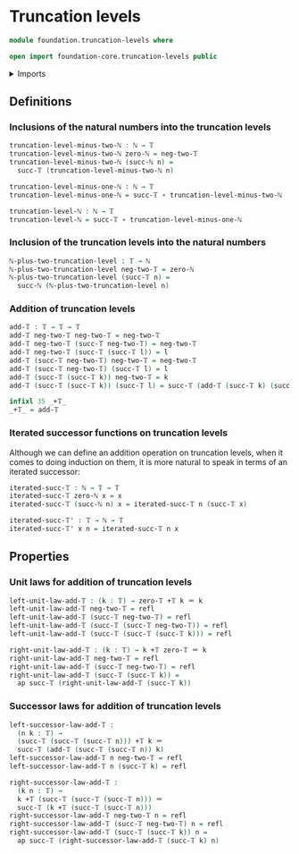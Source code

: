 # Truncation levels

```agda
module foundation.truncation-levels where

open import foundation-core.truncation-levels public
```

<details><summary>Imports</summary>

```agda
open import elementary-number-theory.natural-numbers

open import foundation.action-on-identifications-functions

open import foundation-core.function-types
open import foundation-core.identity-types
```

</details>

## Definitions

### Inclusions of the natural numbers into the truncation levels

```agda
truncation-level-minus-two-ℕ : ℕ → 𝕋
truncation-level-minus-two-ℕ zero-ℕ = neg-two-𝕋
truncation-level-minus-two-ℕ (succ-ℕ n) =
  succ-𝕋 (truncation-level-minus-two-ℕ n)

truncation-level-minus-one-ℕ : ℕ → 𝕋
truncation-level-minus-one-ℕ = succ-𝕋 ∘ truncation-level-minus-two-ℕ

truncation-level-ℕ : ℕ → 𝕋
truncation-level-ℕ = succ-𝕋 ∘ truncation-level-minus-one-ℕ
```

### Inclusion of the truncation levels into the natural numbers

```agda
ℕ-plus-two-truncation-level : 𝕋 → ℕ
ℕ-plus-two-truncation-level neg-two-𝕋 = zero-ℕ
ℕ-plus-two-truncation-level (succ-𝕋 n) =
  succ-ℕ (ℕ-plus-two-truncation-level n)
```

### Addition of truncation levels

```agda
add-𝕋 : 𝕋 → 𝕋 → 𝕋
add-𝕋 neg-two-𝕋 neg-two-𝕋 = neg-two-𝕋
add-𝕋 neg-two-𝕋 (succ-𝕋 neg-two-𝕋) = neg-two-𝕋
add-𝕋 neg-two-𝕋 (succ-𝕋 (succ-𝕋 l)) = l
add-𝕋 (succ-𝕋 neg-two-𝕋) neg-two-𝕋 = neg-two-𝕋
add-𝕋 (succ-𝕋 neg-two-𝕋) (succ-𝕋 l) = l
add-𝕋 (succ-𝕋 (succ-𝕋 k)) neg-two-𝕋 = k
add-𝕋 (succ-𝕋 (succ-𝕋 k)) (succ-𝕋 l) = succ-𝕋 (add-𝕋 (succ-𝕋 k) (succ-𝕋 l))

infixl 35 _+𝕋_
_+𝕋_ = add-𝕋
```

### Iterated successor functions on truncation levels

Although we can define an addition operation on truncation levels, when it comes
to doing induction on them, it is more natural to speak in terms of an iterated
successor:

```agda
iterated-succ-𝕋 : ℕ → 𝕋 → 𝕋
iterated-succ-𝕋 zero-ℕ x = x
iterated-succ-𝕋 (succ-ℕ n) x = iterated-succ-𝕋 n (succ-𝕋 x)

iterated-succ-𝕋' : 𝕋 → ℕ → 𝕋
iterated-succ-𝕋' x n = iterated-succ-𝕋 n x
```

## Properties

### Unit laws for addition of truncation levels

```agda
left-unit-law-add-𝕋 : (k : 𝕋) → zero-𝕋 +𝕋 k ＝ k
left-unit-law-add-𝕋 neg-two-𝕋 = refl
left-unit-law-add-𝕋 (succ-𝕋 neg-two-𝕋) = refl
left-unit-law-add-𝕋 (succ-𝕋 (succ-𝕋 neg-two-𝕋)) = refl
left-unit-law-add-𝕋 (succ-𝕋 (succ-𝕋 (succ-𝕋 k))) = refl

right-unit-law-add-𝕋 : (k : 𝕋) → k +𝕋 zero-𝕋 ＝ k
right-unit-law-add-𝕋 neg-two-𝕋 = refl
right-unit-law-add-𝕋 (succ-𝕋 neg-two-𝕋) = refl
right-unit-law-add-𝕋 (succ-𝕋 (succ-𝕋 k)) =
  ap succ-𝕋 (right-unit-law-add-𝕋 (succ-𝕋 k))
```

### Successor laws for addition of truncation levels

```agda
left-successor-law-add-𝕋 :
  (n k : 𝕋) →
  (succ-𝕋 (succ-𝕋 (succ-𝕋 n))) +𝕋 k ＝
  succ-𝕋 (add-𝕋 (succ-𝕋 (succ-𝕋 n)) k)
left-successor-law-add-𝕋 n neg-two-𝕋 = refl
left-successor-law-add-𝕋 n (succ-𝕋 k) = refl

right-successor-law-add-𝕋 :
  (k n : 𝕋) →
  k +𝕋 (succ-𝕋 (succ-𝕋 (succ-𝕋 n))) ＝
  succ-𝕋 (k +𝕋 (succ-𝕋 (succ-𝕋 n)))
right-successor-law-add-𝕋 neg-two-𝕋 n = refl
right-successor-law-add-𝕋 (succ-𝕋 neg-two-𝕋) n = refl
right-successor-law-add-𝕋 (succ-𝕋 (succ-𝕋 k)) n =
  ap succ-𝕋 (right-successor-law-add-𝕋 (succ-𝕋 k) n)
```
